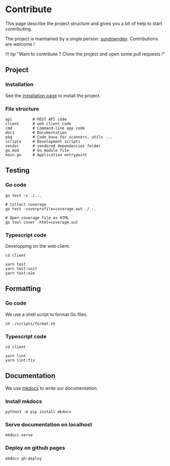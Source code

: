 # Contribute

This page describe the project structure and gives you a bit of help to start contributing.

The project is maintained by a single person: [sundowndev](https://github.com/sundowndev). Contributions are welcome !

!!! tip "Want to contribute ? Clone the project and open some pull requests !"

## Project

### Installation

See the [installation page](install.md) to install the project.

### File structure

```shell
api         # REST API code
client      # web client code
cmd         # Command-line app code
docs        # Documentation
pkg         # Code base for scanners, utils ...
scripts     # Development scripts
vendor      # vendored dependencies folder
go.mod      # Go module file
main.go     # Application entrypoint
```

## Testing

### Go code

```shell
go test -v ./...

# Collect coverage
go test -coverprofile=coverage.out ./...

# Open coverage file as HTML
go tool cover -html=coverage.out
```

### Typescript code

Developping on the web client.

```shell
cd client

yarn test
yarn test:unit
yarn test:e2e
```

## Formatting

### Go code

We use a shell script to format Go files.

```shell
sh ./scripts/format.sh
```

### Typescript code

```shell
cd client

yarn lint
yarn lint:fix
```

## Documentation

We use [mkdocs](https://www.mkdocs.org/) to write our documentation.

### Install mkdocs

```
python3 -m pip install mkdocs
```

### Serve documentation on localhost

```
mkdocs serve
```

### Deploy on github pages

```
mkdocs gh-deploy
```